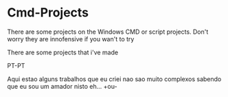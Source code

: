 Cmd-Projects
============

There are some projects on the Windows CMD or script projects. Don't worry they are innofensive if you wan't to try

There are some projects that i've made 

PT-PT

Aqui estao alguns trabalhos que eu criei 
nao sao muito complexos sabendo que eu sou um amador nisto eh... +ou-
